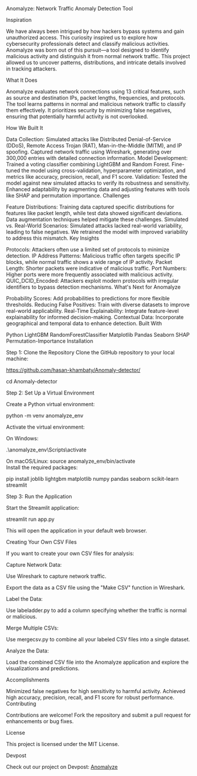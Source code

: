 Anomalyze: Network Traffic Anomaly Detection Tool

Inspiration

We have always been intrigued by how hackers bypass systems and gain unauthorized access. This curiosity inspired us to explore how cybersecurity professionals detect and classify malicious activities. Anomalyze was born out of this pursuit—a tool designed to identify malicious activity and distinguish it from normal network traffic. This project allowed us to uncover patterns, distributions, and intricate details involved in tracking attackers.

What It Does

Anomalyze evaluates network connections using 13 critical features, such as source and destination IPs, packet lengths, frequencies, and protocols. The tool learns patterns in normal and malicious network traffic to classify them effectively. It prioritizes security by minimizing false negatives, ensuring that potentially harmful activity is not overlooked.

How We Built It

Data Collection:
Simulated attacks like Distributed Denial-of-Service (DDoS), Remote Access Trojan (RAT), Man-in-the-Middle (MITM), and IP spoofing.
Captured network traffic using Wireshark, generating over 300,000 entries with detailed connection information.
Model Development:
Trained a voting classifier combining LightGBM and Random Forest.
Fine-tuned the model using cross-validation, hyperparameter optimization, and metrics like accuracy, precision, recall, and F1 score.
Validation:
Tested the model against new simulated attacks to verify its robustness and sensitivity.
Enhanced adaptability by augmenting data and adjusting features with tools like SHAP and permutation importance.
Challenges

Feature Distributions: Training data captured specific distributions for features like packet length, while test data showed significant deviations. Data augmentation techniques helped mitigate these challenges.
Simulated vs. Real-World Scenarios: Simulated attacks lacked real-world variability, leading to false negatives. We retrained the model with improved variability to address this mismatch.
Key Insights

Protocols: Attackers often use a limited set of protocols to minimize detection.
IP Address Patterns: Malicious traffic often targets specific IP blocks, while normal traffic shows a wide range of IP activity.
Packet Length: Shorter packets were indicative of malicious traffic.
Port Numbers: Higher ports were more frequently associated with malicious activity.
QUIC_DCID_Encoded: Attackers exploit modern protocols with irregular identifiers to bypass detection mechanisms.
What's Next for Anomalyze

Probability Scores: Add probabilities to predictions for more flexible thresholds.
Reducing False Positives: Train with diverse datasets to improve real-world applicability.
Real-Time Explainability: Integrate feature-level explainability for informed decision-making.
Contextual Data: Incorporate geographical and temporal data to enhance detection.
Built With

Python
LightGBM
RandomForestClassifier
Matplotlib
Pandas
Seaborn
SHAP
Permutation-Importance
Installation

Step 1: Clone the Repository
Clone the GitHub repository to your local machine:

https://github.com/hasan-khambaty/Anomaly-detector/ 

cd Anomaly-detector  

Step 2: Set Up a Virtual Environment

Create a Python virtual environment:

python -m venv anomalyze_env  

Activate the virtual environment:

On Windows:

.\anomalyze_env\Scripts\activate  

On macOS/Linux:
source anomalyze_env/bin/activate  
Install the required packages:

pip install joblib lightgbm matplotlib numpy pandas seaborn scikit-learn streamlit 

Step 3: Run the Application

Start the Streamlit application:

streamlit run app.py  

This will open the application in your default web browser.

Creating Your Own CSV Files

If you want to create your own CSV files for analysis:

Capture Network Data:

Use Wireshark to capture network traffic.

Export the data as a CSV file using the "Make CSV" function in Wireshark.

Label the Data:

Use labeladder.py to add a column specifying whether the traffic is normal or malicious.

Merge Multiple CSVs:

Use mergecsv.py to combine all your labeled CSV files into a single dataset.

Analyze the Data:

Load the combined CSV file into the Anomalyze application and explore the visualizations and predictions.

Accomplishments

Minimized false negatives for high sensitivity to harmful activity.
Achieved high accuracy, precision, recall, and F1 score for robust performance.
Contributing

Contributions are welcome! Fork the repository and submit a pull request for enhancements or bug fixes.

License

This project is licensed under the MIT License.

Devpost

Check out our project on Devpost: [Anomalyze](https://devpost.com/software/anomalyze)
